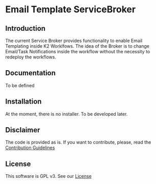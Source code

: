 # Email Template ServiceBroker

## Introduction

The current Service Broker provides functionality to enable Email Templating inside K2 Worklfows. The idea of the Broker is to change Email/Task Notifications inside the workflow without the necessity to redeploy the workflows.

## Documentation
To be defined

## Installation
At the moment, there is no installer. To be developed later.

## Disclaimer
The code is provided as is. If you want to contribute, please, read the [Contribution Guidelines](K2Field.ServiceBroker.EmailTemplate/CONTRIBUTING.md)


## License
This software is GPL v3. See our [License](Documentation/LICENSE.txt)
